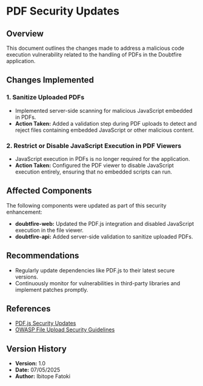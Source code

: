 # PDF Security Updates

## Overview
This document outlines the changes made to address a malicious code execution vulnerability related to the handling of PDFs in the Doubtfire application.

## Changes Implemented

### 1. Sanitize Uploaded PDFs
- Implemented server-side scanning for malicious JavaScript embedded in PDFs.
- **Action Taken:** Added a validation step during PDF uploads to detect and reject files containing embedded JavaScript or other malicious content.

### 2. Restrict or Disable JavaScript Execution in PDF Viewers
- JavaScript execution in PDFs is no longer required for the application.
- **Action Taken:** Configured the PDF viewer to disable JavaScript execution entirely, ensuring that no embedded scripts can run.

## Affected Components
The following components were updated as part of this security enhancement:
- **doubtfire-web:** Updated the PDF.js integration and disabled JavaScript execution in the file viewer.
- **doubtfire-api:** Added server-side validation to sanitize uploaded PDFs.

## Recommendations
- Regularly update dependencies like PDF.js to their latest secure versions.
- Continuously monitor for vulnerabilities in third-party libraries and implement patches promptly.

## References
- [PDF.js Security Updates](https://github.com/mozilla/pdf.js/releases)
- [OWASP File Upload Security Guidelines](https://owasp.org/www-community/vulnerabilities/Unrestricted_File_Upload)

## Version History
- **Version:** 1.0
- **Date:** 07/05/2025
- **Author:** Ibitope Fatoki
